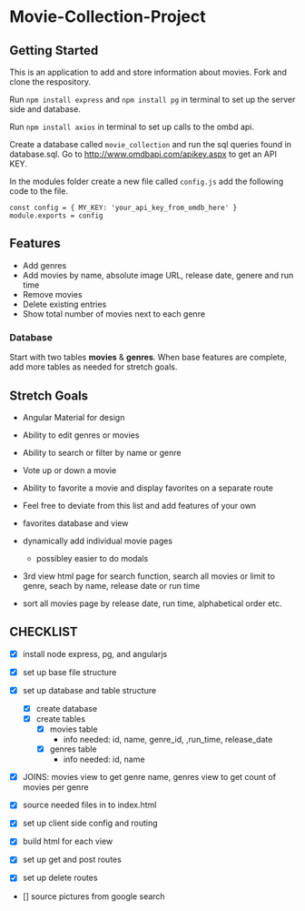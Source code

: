 # Movie-Collection-Project

## Getting Started

This is an application to add and store information about movies.
Fork and clone the respository.

Run ```npm install express```  and ```npm install pg``` in terminal to set up the server side and database.

Run ```npm install axios``` in terminal to set up calls to the ombd api.

Create a database called ```movie_collection``` and run the sql queries found in database.sql.
Go to http://www.omdbapi.com/apikey.aspx to get an API KEY.

In the modules folder create a new file called ```config.js``` add the following code to the file.

```const config = { MY_KEY: 'your_api_key_from_omdb_here' }  module.exports = config```

## Features

- Add genres
- Add movies by name, absolute image URL, release date, genere and run time
- Remove movies
- Delete existing entries
- Show total number of movies next to each genre

### Database

Start with two tables **movies** & **genres**. When base features are complete, add more tables as needed for stretch goals.

## Stretch Goals

- Angular Material for design
- Ability to edit genres or movies
- Ability to search or filter by name or genre
- Vote up or down a movie
- Ability to favorite a movie and display favorites on a separate route
- Feel free to deviate from this list and add features of your own

- favorites database and view
- dynamically add individual movie pages
    - possibley easier to do modals

- 3rd view html page for search function, search all movies or limit to genre, seach    by name, release date or run time

- sort all movies page by release date, run time, alphabetical order etc.


## CHECKLIST

- [x] install node express, pg, and angularjs

- [x] set up base file structure

- [x] set up database and table structure
    - [x] create database
    - [x] create tables
        - [x] movies table
            - info needed: id, name, genre_id, ,run_time, release_date 
        - [x] genres table
            - info needed: id, name
- [x] JOINS: movies view to get genre name, genres view to get count of movies per                 genre

- [x] source needed files in to index.html

- [x] set up client side config and routing

- [x] build html for each view

- [x] set up get and post routes

- [x] set up delete routes

- [] source pictures from google search